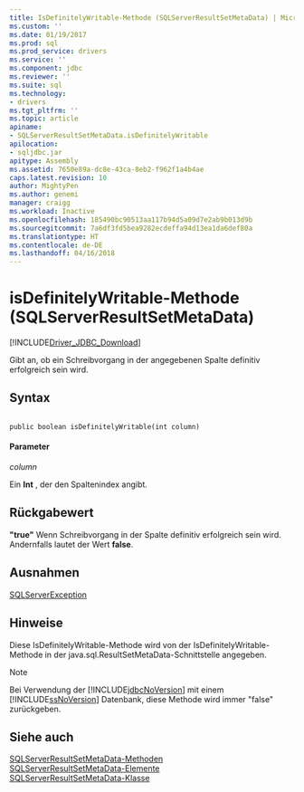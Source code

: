 ```yaml
---
title: IsDefinitelyWritable-Methode (SQLServerResultSetMetaData) | Microsoft Docs
ms.custom: ''
ms.date: 01/19/2017
ms.prod: sql
ms.prod_service: drivers
ms.service: ''
ms.component: jdbc
ms.reviewer: ''
ms.suite: sql
ms.technology:
- drivers
ms.tgt_pltfrm: ''
ms.topic: article
apiname:
- SQLServerResultSetMetaData.isDefinitelyWritable
apilocation:
- sqljdbc.jar
apitype: Assembly
ms.assetid: 7650e89a-dc8e-43ca-8eb2-f962f1a4b4ae
caps.latest.revision: 10
author: MightyPen
ms.author: genemi
manager: craigg
ms.workload: Inactive
ms.openlocfilehash: 185490bc90513aa117b94d5a09d7e2ab9b013d9b
ms.sourcegitcommit: 7a6df3fd5bea9282ecdeffa94d13ea1da6def80a
ms.translationtype: HT
ms.contentlocale: de-DE
ms.lasthandoff: 04/16/2018
---
```

# <a name="isdefinitelywritable-method-sqlserverresultsetmetadata"></a>isDefinitelyWritable-Methode (SQLServerResultSetMetaData)
[!INCLUDE[Driver_JDBC_Download](../../../includes/driver_jdbc_download.md)]

  Gibt an, ob ein Schreibvorgang in der angegebenen Spalte definitiv erfolgreich sein wird.  
  
## <a name="syntax"></a>Syntax  
  
```  
  
public boolean isDefinitelyWritable(int column)  
```  
  
#### <a name="parameters"></a>Parameter  
 *column*  
  
 Ein **Int** , der den Spaltenindex angibt.  
  
## <a name="return-value"></a>Rückgabewert  
 **"true"** Wenn Schreibvorgang in der Spalte definitiv erfolgreich sein wird. Andernfalls lautet der Wert **false**.  
  
## <a name="exceptions"></a>Ausnahmen  
 [SQLServerException](../../../connect/jdbc/reference/sqlserverexception-class.md)  
  
## <a name="remarks"></a>Hinweise  
 Diese IsDefinitelyWritable-Methode wird von der IsDefinitelyWritable-Methode in der java.sql.ResultSetMetaData-Schnittstelle angegeben.  
  
> [!NOTE]  
>  Bei Verwendung der [!INCLUDE[jdbcNoVersion](../../../includes/jdbcnoversion_md.md)] mit einem [!INCLUDE[ssNoVersion](../../../includes/ssnoversion_md.md)] Datenbank, diese Methode wird immer "false" zurückgeben.  
  
## <a name="see-also"></a>Siehe auch  
 [SQLServerResultSetMetaData-Methoden](../../../connect/jdbc/reference/sqlserverresultsetmetadata-methods.md)   
 [SQLServerResultSetMetaData-Elemente](../../../connect/jdbc/reference/sqlserverresultsetmetadata-members.md)   
 [SQLServerResultSetMetaData-Klasse](../../../connect/jdbc/reference/sqlserverresultsetmetadata-class.md)  
  
  
